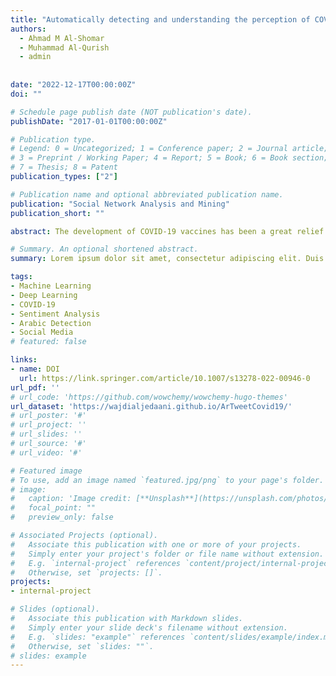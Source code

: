 ```yaml
---
title: "Automatically detecting and understanding the perception of COVID-19 vaccination: a middle east case study"
authors:
  - Ahmad M Al-Shomar
  - Muhammad Al-Qurish
  - admin
  
  
date: "2022-12-17T00:00:00Z"
doi: ""

# Schedule page publish date (NOT publication's date).
publishDate: "2017-01-01T00:00:00Z"

# Publication type.
# Legend: 0 = Uncategorized; 1 = Conference paper; 2 = Journal article;
# 3 = Preprint / Working Paper; 4 = Report; 5 = Book; 6 = Book section;
# 7 = Thesis; 8 = Patent
publication_types: ["2"]

# Publication name and optional abbreviated publication name.
publication: "Social Network Analysis and Mining"
publication_short: ""

abstract: The development of COVID-19 vaccines has been a great relief in many countries that have been affected by the pandemic. As a result, many governments have made significant efforts to purchase and administer vaccines to their populations. However, accommodating such vaccines is typically confronted with people’s reluctance and fear. Like any other important event, COVID-19 vaccines have attracted people’s discussions on social media and impacted their opinions about vaccination.

# Summary. An optional shortened abstract.
summary: Lorem ipsum dolor sit amet, consectetur adipiscing elit. Duis posuere tellus ac convallis placerat. Proin tincidunt magna sed ex sollicitudin condimentum.

tags:
- Machine Learning
- Deep Learning
- COVID-19
- Sentiment Analysis
- Arabic Detection
- Social Media 
# featured: false

links:
- name: DOI
  url: https://link.springer.com/article/10.1007/s13278-022-00946-0
url_pdf: ''
# url_code: 'https://github.com/wowchemy/wowchemy-hugo-themes'
url_dataset: 'https://wajdialjedaani.github.io/ArTweetCovid19/'
# url_poster: '#'
# url_project: ''
# url_slides: ''
# url_source: '#'
# url_video: '#'

# Featured image
# To use, add an image named `featured.jpg/png` to your page's folder. 
# image:
#   caption: 'Image credit: [**Unsplash**](https://unsplash.com/photos/s9CC2SKySJM)'
#   focal_point: ""
#   preview_only: false

# Associated Projects (optional).
#   Associate this publication with one or more of your projects.
#   Simply enter your project's folder or file name without extension.
#   E.g. `internal-project` references `content/project/internal-project/index.md`.
#   Otherwise, set `projects: []`.
projects:
- internal-project

# Slides (optional).
#   Associate this publication with Markdown slides.
#   Simply enter your slide deck's filename without extension.
#   E.g. `slides: "example"` references `content/slides/example/index.md`.
#   Otherwise, set `slides: ""`.
# slides: example
---
```


<!-- {{% callout note %}}
Create your slides in Markdown - click the *Slides* button to check out the example.
{{% /callout %}}

Supplementary notes can be added here, including [code, math, and images](https://wowchemy.com/docs/writing-markdown-latex/). -->
